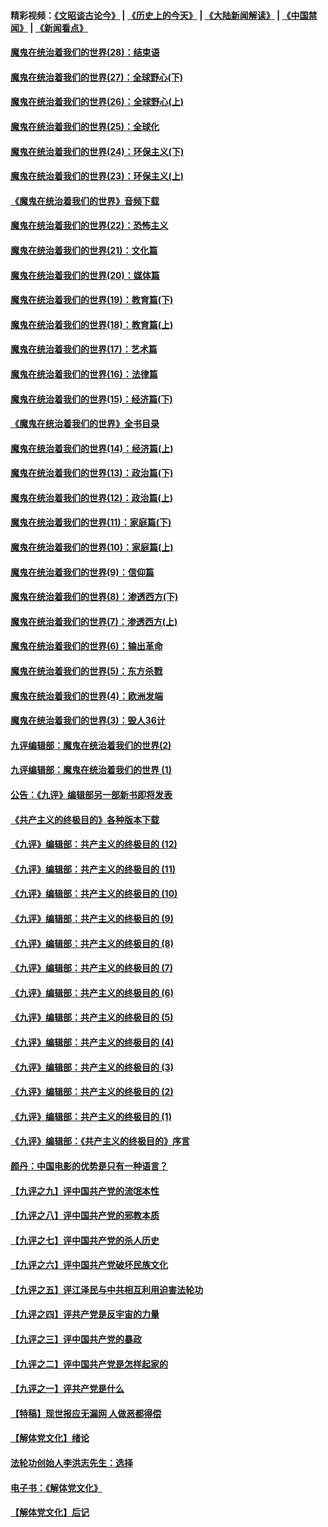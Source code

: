 #### 精彩视频：[《文昭谈古论今》](http://45.32.25.56/wenzhao) | [《历史上的今天》](http://45.32.25.56/today-in-history) | [《大陆新闻解读》](http://45.32.25.56/ntdtv-comedy) | [《中国禁闻》](http://45.32.25.56/ntdtv-news) | [《新闻看点》](http://45.32.25.56/news-insight) 

 #### [魔鬼在统治着我们的世界(28)：结束语](../pages/nsc422/n10936246.md?t=02080331) 

#### [魔鬼在统治着我们的世界(27)：全球野心(下)](../pages/nsc422/n10928319.md?t=02080331) 

#### [魔鬼在统治着我们的世界(26)：全球野心(上)](../pages/nsc422/n10900318.md?t=02080331) 

#### [魔鬼在统治着我们的世界(25)：全球化](../pages/nsc422/n10788205.md?t=02080331) 

#### [魔鬼在统治着我们的世界(24)：环保主义(下)](../pages/nsc422/n10695307.md?t=02080331) 

#### [魔鬼在统治着我们的世界(23)：环保主义(上)](../pages/nsc422/n10688613.md?t=02080331) 

#### [《魔鬼在统治着我们的世界》音频下载](../pages/nsc422/n10635553.md?t=02080331) 

#### [魔鬼在统治着我们的世界(22)：恐怖主义](../pages/nsc422/n10614727.md?t=02080331) 

#### [魔鬼在统治着我们的世界(21)：文化篇](../pages/nsc422/n10597706.md?t=02080331) 

#### [魔鬼在统治着我们的世界(20)：媒体篇](../pages/nsc422/n10586579.md?t=02080331) 

#### [魔鬼在统治着我们的世界(19)：教育篇(下)](../pages/nsc422/n10564808.md?t=02080331) 

#### [魔鬼在统治着我们的世界(18)：教育篇(上)](../pages/nsc422/n10526970.md?t=02080331) 

#### [魔鬼在统治着我们的世界(17)：艺术篇](../pages/nsc422/n10499093.md?t=02080331) 

#### [魔鬼在统治着我们的世界(16)：法律篇](../pages/nsc422/n10485969.md?t=02080331) 

#### [魔鬼在统治着我们的世界(15)：经济篇(下)](../pages/nsc422/n10469975.md?t=02080331) 

#### [《魔鬼在统治着我们的世界》全书目录](../pages/nsc422/n10464261.md?t=02080331) 

#### [魔鬼在统治着我们的世界(14)：经济篇(上)](../pages/nsc422/n10457370.md?t=02080331) 

#### [魔鬼在统治着我们的世界(13)：政治篇(下)](../pages/nsc422/n10448270.md?t=02080331) 

#### [魔鬼在统治着我们的世界(12)：政治篇(上)](../pages/nsc422/n10444576.md?t=02080331) 

#### [魔鬼在统治着我们的世界(11)：家庭篇(下)](../pages/nsc422/n10440961.md?t=02080331) 

#### [魔鬼在统治着我们的世界(10)：家庭篇(上)](../pages/nsc422/n10435448.md?t=02080331) 

#### [魔鬼在统治着我们的世界(9)：信仰篇](../pages/nsc422/n10432159.md?t=02080331) 

#### [魔鬼在统治着我们的世界(8)：渗透西方(下)](../pages/nsc422/n10429603.md?t=02080331) 

#### [魔鬼在统治着我们的世界(7)：渗透西方(上)](../pages/nsc422/n10426013.md?t=02080331) 

#### [魔鬼在统治着我们的世界(6)：输出革命](../pages/nsc422/n10421536.md?t=02080331) 

#### [魔鬼在统治着我们的世界(5)：东方杀戮](../pages/nsc422/n10417707.md?t=02080331) 

#### [魔鬼在统治着我们的世界(4)：欧洲发端](../pages/nsc422/n10414890.md?t=02080331) 

#### [魔鬼在统治着我们的世界(3)：毁人36计](../pages/nsc422/n10411583.md?t=02080331) 

#### [九评编辑部：魔鬼在统治着我们的世界(2)](../pages/nsc422/n10410036.md?t=02080331) 

#### [九评编辑部：魔鬼在统治着我们的世界 (1)](../pages/nsc422/n10406825.md?t=02080331) 

#### [公告：《九评》编辑部另一部新书即将发表](../pages/nsc422/n10405104.md?t=02080331) 

#### [《共产主义的终极目的》各种版本下载](../pages/nsc422/n10022138.md?t=02080331) 

#### [《九评》编辑部：共产主义的终极目的 (12)](../pages/nsc422/n9933272.md?t=02080331) 

#### [《九评》编辑部：共产主义的终极目的 (11)](../pages/nsc422/n9924973.md?t=02080331) 

#### [《九评》编辑部：共产主义的终极目的 (10)](../pages/nsc422/n9920883.md?t=02080331) 

#### [《九评》编辑部：共产主义的终极目的 (9)](../pages/nsc422/n9916363.md?t=02080331) 

#### [《九评》编辑部：共产主义的终极目的 (8)](../pages/nsc422/n9912488.md?t=02080331) 

#### [《九评》编辑部：共产主义的终极目的 (7)](../pages/nsc422/n9901176.md?t=02080331) 

#### [《九评》编辑部：共产主义的终极目的 (6)](../pages/nsc422/n9899359.md?t=02080331) 

#### [《九评》编辑部：共产主义的终极目的 (5)](../pages/nsc422/n9893174.md?t=02080331) 

#### [《九评》编辑部：共产主义的终极目的 (4)](../pages/nsc422/n9891246.md?t=02080331) 

#### [《九评》编辑部：共产主义的终极目的 (3)](../pages/nsc422/n9879879.md?t=02080331) 

#### [《九评》编辑部：共产主义的终极目的 (2)](../pages/nsc422/n9876205.md?t=02080331) 

#### [《九评》编辑部：共产主义的终极目的 (1)](../pages/nsc422/n9865857.md?t=02080331) 

#### [《九评》编辑部：《共产主义的终极目的》序言](../pages/nsc422/n9862666.md?t=02080331) 

#### [颜丹：中国电影的优势是只有一种语言？](../pages/nsc422/n9583062.md?t=02080331) 

#### [【九评之九】评中国共产党的流氓本性](../pages/nsc422/n737542.md?t=02080331) 

#### [【九评之八】评中国共产党的邪教本质](../pages/nsc422/n735942.md?t=02080331) 

#### [【九评之七】评中国共产党的杀人历史](../pages/nsc422/n733806.md?t=02080331) 

#### [【九评之六】评中国共产党破坏民族文化](../pages/nsc422/n731667.md?t=02080331) 

#### [【九评之五】评江泽民与中共相互利用迫害法轮功](../pages/nsc422/n730058.md?t=02080331) 

#### [【九评之四】评共产党是反宇宙的力量](../pages/nsc422/n727814.md?t=02080331) 

#### [【九评之三】评中国共产党的暴政](../pages/nsc422/n725597.md?t=02080331) 

#### [【九评之二】评中国共产党是怎样起家的](../pages/nsc422/n723946.md?t=02080331) 

#### [【九评之一】评共产党是什么](../pages/nsc422/n722529.md?t=02080331) 

#### [【特稿】现世报应无漏网 人做恶都得偿](../pages/nsc422/n4215167.md?t=02080331) 

#### [【解体党文化】绪论](../pages/nsc422/n1449356.md?t=02080331) 

#### [法轮功创始人李洪志先生：选择](../pages/nsc422/n3580738.md?t=02080331) 

#### [电子书：《解体党文化》](../pages/nsc422/n1573484.md?t=02080331) 

#### [【解体党文化】后记](../pages/nsc422/n1531999.md?t=02080331) 

